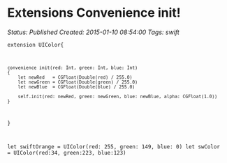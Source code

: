 # Extensions Convenience init!

_Status: Published_
_Created: 2015-01-10 08:54:00_
_Tags: swift_

<code>extension UIColor{
    
    convenience init(red: Int, green: Int, blue: Int)
    {
        let newRed   = CGFloat(Double(red) / 255.0)
        let newGreen = CGFloat(Double(green) / 255.0)
        let newBlue  = CGFloat(Double(blue) / 255.0)
        
        self.init(red: newRed, green: newGreen, blue: newBlue, alpha: CGFloat(1.0))
    }
}

let swiftOrange = UIColor(red: 255, green: 149, blue: 0)
let swColor = UIColor(red:34, green:223, blue:123)
</code>